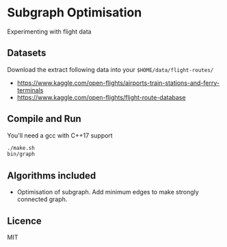# Subgraph Optimisation

Experimenting with flight data


## Datasets

Download the extract following data into your `$HOME/data/flight-routes/`

- https://www.kaggle.com/open-flights/airports-train-stations-and-ferry-terminals
- https://www.kaggle.com/open-flights/flight-route-database

## Compile and Run

You'll need a gcc with C++17 support

```bash
./make.sh
bin/graph
```

## Algorithms included

- Optimisation of subgraph. Add minimum edges to make strongly connected graph.

## Licence

MIT